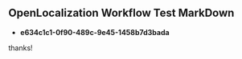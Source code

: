 ## OpenLocalization Workflow Test MarkDown
* **e634c1c1-0f90-489c-9e45-1458b7d3bada**
 
thanks!

<!--HONumber=Oct16_HO4-->


